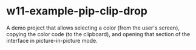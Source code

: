# w11-example-pip-clip-drop

A demo project that allows selecting a color (from the user's screen), copying the color code (to the clipboard), and opening that section of the interface in picture-in-picture mode.
